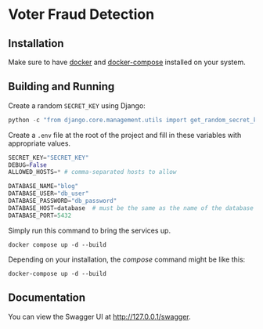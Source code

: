 # Voter Fraud Detection

## Installation
Make sure to have [docker](https://docs.docker.com/engine/install/) and [docker-compose](https://docs.docker.com/compose/install/linux/) installed on your system.

## Building and Running
Create a random `SECRET_KEY` using Django:

```python
python -c "from django.core.management.utils import get_random_secret_key; print(get_random_secret_key())"
```

Create a `.env` file at the root of the project and fill in these variables with appropriate values.

```python
SECRET_KEY="SECRET_KEY"
DEBUG=False
ALLOWED_HOSTS=* # comma-separated hosts to allow

DATABASE_NAME="blog"
DATABASE_USER="db_user"
DATABASE_PASSWORD="db_password"
DATABASE_HOST=database  # must be the same as the name of the database service in docker-compose.yml
DATABASE_PORT=5432

```

Simply run this command to bring the services up.

```shell
docker compose up -d --build
```

Depending on your installation, the *compose* command might be like this:

```shell
docker-compose up -d --build
```

## Documentation
You can view the Swagger UI at http://127.0.0.1/swagger.